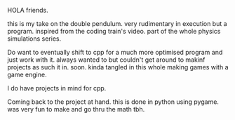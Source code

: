 HOLA friends.

this is my take on the double pendulum.
very rudimentary in execution but a program. inspired from the coding train's video.
part of the whole physics simulations series.

Do want to eventually shift to cpp for a much more optimised program and just work with it.
always wanted to but couldn't get around to makinf projects as such it in.
soon. kinda tangled in this whole making games with a game engine.

I do have projects in mind for cpp.



Coming back to the project at hand.
this is done in python using pygame.
was very fun to make and go thru the math tbh.